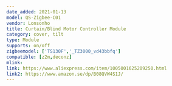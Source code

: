 ```yaml
---
date_added: 2021-01-13
model: QS-Zigbee-C01
vendor: Lonsonho
title: Curtain/Blind Motor Controller Module
category: cover, tilt
type: Module
supports: on/off
zigbeemodel: ['TS130F','_TZ3000_vd43bbfq']
compatible: [z2m,deconz]
mlink: 
link: https://www.aliexpress.com/item/1005001625209250.html
link2: https://www.amazon.se/dp/B08QVW4S1J/
---
```

